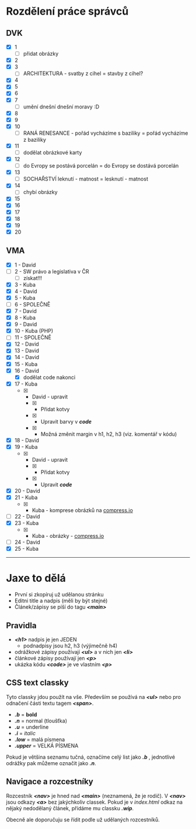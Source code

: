 # Rozdělení práce správců

## DVK

-   [x] 1
    -   [ ] přidat obrázky
-   [x] 2
-   [x] 3
    -   [ ] ARCHITEKTURA - svatby z cihel = stavby z cihel?
-   [x] 4
-   [x] 5
-   [x] 6
-   [x] 7
    -   [ ] umění dnešní dnešní moravy :D
-   [x] 8
-   [x] 9
-   [x] 10
    -   [ ] RANÁ RENESANCE - pořád vycházíme s baziliky = pořád vycházíme z baziliky
-   [x] 11
    -   [ ] dodělat obrázkové karty
-   [x] 12
    -   [ ] do Evropy se postává porcelán = do Evropy se dostává porcelán
-   [x] 13
    -   [ ] SOCHAŘSTVÍ  leknutí - matnost = lesknutí - matnost
-   [x] 14
    -   [ ] chybí obrázky
-   [x] 15
-   [x] 16
-   [x] 17
-   [x] 18
-   [x] 19
-   [x] 20

## VMA

-   [x] 1 - David
-   [ ] 2 - SW právo a legislativa v ČR
    -   [ ] získat!!!
-   [x] 3 - Kuba
-   [x] 4 - David
-   [x] 5 - Kuba
-   [ ] 6 - SPOLEČNĚ
-   [x] 7 - David
-   [x] 8 - Kuba
-   [x] 9 - David
-   [x] 10 - Kuba (PHP)
-   [ ] 11 - SPOLEČNĚ
-   [x] 12 - David
-   [x] 13 - David
-   [x] 14 - David
-   [x] 15 - Kuba
-   [x] 16 - David
    -   [x] dodělat code nakonci
-   [x] 17 - Kuba
    -   [x] -   David - upravit
        -   [x] -   Přidat kotvy
        -   [x] -   Upravit barvy v **_code_**
        -   [x] -   Možná změnit margin v h1, h2, h3 (viz. komentář v kódu)
-   [x] 18 - David
-   [x] 19 - Kuba
    -   [x] -   David - upravit
        -   [x] -   Přidat kotvy
        -   [x] -   Upravit **_code_**
-   [x] 20 - David
-   [x] 21 - Kuba
    -   [x] - Kuba - komprese obrázků na [compress.io](https://compressor.io/)
-   [ ] 22 - David
-   [x] 23 - Kuba
    -   [x] - Kuba - obrázky - [compress.io](https://compressor.io/)
-   [ ] 24 - David
-   [x] 25 - Kuba

---

# Jaxe to dělá

-   První si zkopíruj už udělanou stránku
-   Editni title a nadpis (měli by být stejné)
-   Článek/zápisy se píší do tagu **_<main\>_**

## Pravidla

-   **_<h1\>_** nadpis je jen JEDEN
    -   podnadpisy jsou h2, h3 (výjimečně h4)
-   odrážkové zápisy používají **_<ul\>_** a v nich jen **_<li\>_**
-   článkové zápisy používají jen **_<p\>_**
-   ukázka kódu **_<code\>_** je ve vlastním **_<p\>_**

## CSS text classky

Tyto classky jdou použít na vše. Především se používá na **_<ul\>_** nebo pro odnačení části textu tagem **_<span\>_**.

-   **_.b_** = **bold**
-   **_.n_** = normal (tloušťka)
-   **_.u_** = underline
-   **_.i_** = _italic_
-   **_.low_** = malá písmena
-   **_.upper_** = VELKÁ PÍSMENA

Pokud je většina seznamu tučná, označíme celý list jako **_.b_** , jednotlivé odrážky pak můžeme označit jako **_.n_**.

## Navigace a rozcestníky

Rozcestník **_<nav\>_** je hned nad **_<main\>_** (neznamená, že je rodič). V **_<nav\>_** jsou odkazy **_<a\>_** bez jakýchkoliv classek. Pokud je v _index.html_ odkaz na nějaký nedodělaný článek, přídáme mu classku **_.wip_**.

Obecně ale doporučuju se řídit podle už udělaných rozcestníků.
